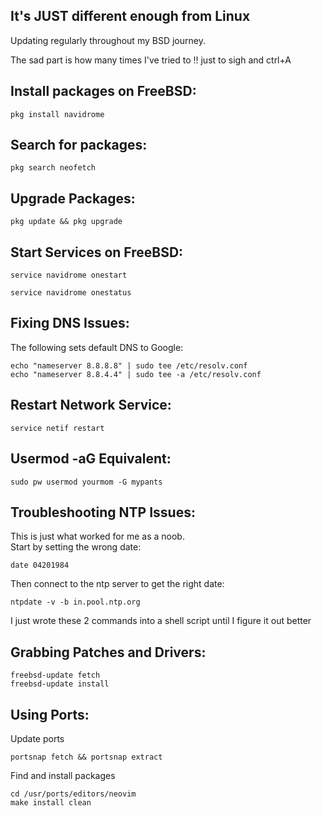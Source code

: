It's JUST different enough from Linux
-------------------------------------
Updating regularly throughout my BSD journey.  

The sad part is how many times I've tried to !! just to sigh and ctrl+A  


Install packages on FreeBSD:
---------------------------
```
pkg install navidrome  
```

Search for packages:
-------------------
```
pkg search neofetch
```

Upgrade Packages:
----------------
```
pkg update && pkg upgrade
```

Start Services on FreeBSD:
-------------------------
```
service navidrome onestart  

service navidrome onestatus  
```

Fixing DNS Issues:
-----------------
The following sets default DNS to Google:  
```
echo "nameserver 8.8.8.8" | sudo tee /etc/resolv.conf
echo "nameserver 8.8.4.4" | sudo tee -a /etc/resolv.conf
```

Restart Network Service:
-----------------------
```
service netif restart
```

Usermod -aG Equivalent:
----------------------
```
sudo pw usermod yourmom -G mypants
```

Troubleshooting NTP Issues:
--------------------------
This is just what worked for me as a noob.  
Start by setting the wrong date:  
```
date 04201984
```
Then connect to the ntp server to get the right date:  
```
ntpdate -v -b in.pool.ntp.org
```
I just wrote these 2 commands into a shell script until I figure it out better

Grabbing Patches and Drivers:
----------------------------
```
freebsd-update fetch
freebsd-update install
```

Using Ports:
-----------
Update ports
```
portsnap fetch && portsnap extract
```
Find and install packages
```
cd /usr/ports/editors/neovim
make install clean
```

